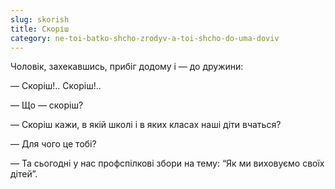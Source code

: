 ```yaml
---
slug: skorish
title: Скоріш
category: ne-toi-batko-shcho-zrodyv-a-toi-shcho-do-uma-doviv
---
```

Чоловік, захекавшись, прибіг додому і — до дружини:

— Скоріш!.. Скоріш!..

— Що — скоріш?

— Скоріш кажи, в якій школі і в яких класах наші діти вчаться?

— Для чого це тобі?

— Та сьогодні у нас профспілкові збори на тему: “Як ми виховуємо своїх дітей”.
